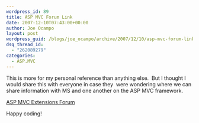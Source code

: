 ```yaml
---
wordpress_id: 89
title: ASP MVC Forum Link
date: 2007-12-10T07:43:00+00:00
author: Joe Ocampo
layout: post
wordpress_guid: /blogs/joe_ocampo/archive/2007/12/10/asp-mvc-forum-link.aspx
dsq_thread_id:
  - "262089279"
categories:
  - ASP.MVC
---
```

This is more for my personal reference than anything else.&nbsp; But I thought I would share this with everyone in case they&nbsp; were wondering where we can share information with MS and one another on the ASP MVC framework.

<a href="http://forums.asp.net/1146.aspx" target="_blank">ASP MVC Extensions Forum</a>

Happy coding!
